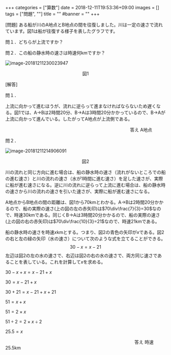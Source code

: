 +++
categories = ["算数"]
date = 2018-12-11T19:53:36+09:00
images = []
tags = ["問題", ""]
title = ""
#banner = ""
+++

[問題] ある船が川のA地点とB地点の間を往復しました。川は一定の速さで流れています。図1は船が往復する様子を表したグラフです。

問１．どちらが上流ですか？

問２．この船の静水時の速さは時速何kmですか？

![image-20181211230023947](/images/image-20181211230023947.png)

<center>図1</center>

[解答] 

<!--more-->

問１．

上流に向かって進むほうが、流れに逆らって進まなければならないため遅くなる。図1では、A→Bは2時間20分、B→Aは3時間20分かかっているので、B→Aが上流に向かって進んでいる。したがってA地点が上流側である。

　　　　　　　　　　　　　　　　　　　　　　　　　　　　答え A地点

問２．

![image-20181211214906091](/images/image-20181211214906091.png)

<center>図2</center>

川の流れと同じ方向に進む場合は、船の静水時の速さ（流れがないところでの船の進む速さ）と川の流れの速さ（水が1時間に進む速さ）を足した速さが、実際に船が進む速さになる。逆に川の流れに逆らって上流に進む場合は、船の静水時の速さから川の流れの速さを引いた速さが、実際に船が進む速さになる。

A地点からB地点の間の距離は、図1から70kmとわかる。A→Bは2時間20分かかるので、船の実際の速さ(上の図の左の赤矢印)は$70\div\frac{7}{3}=30$なので、時速30kmである。同じくB→Aは3時間20分かかるので、船の実際の速さ(上の図の右の赤矢印)は$70\div\frac{10}{3}=21$なので、時速21kmである。

船の静水時の速さを時速$x$kmとする。つまり、図2の青色の矢印が$x$である。図2の右と左の緑の矢印（水の速さ）について次のような式を立てることができる。
$$
30-x = x - 21
$$
左辺は図2の左の水の速さで、右辺は図2の右の水の速さで、両方同じ速さであることを表している。これを計算して$x$を求める。

$30-x+x=x-21+x$

$30=x-21+x$

$30+21 = x - 21 + x +21$

$51 = x+x$

$51 = 2\times x$

$51\div2=2\times x\div2$

$25.5 = x$

　　　　　　　　　　　　　　　　　　　　　　　　　　　　　答え 時速25.5km
